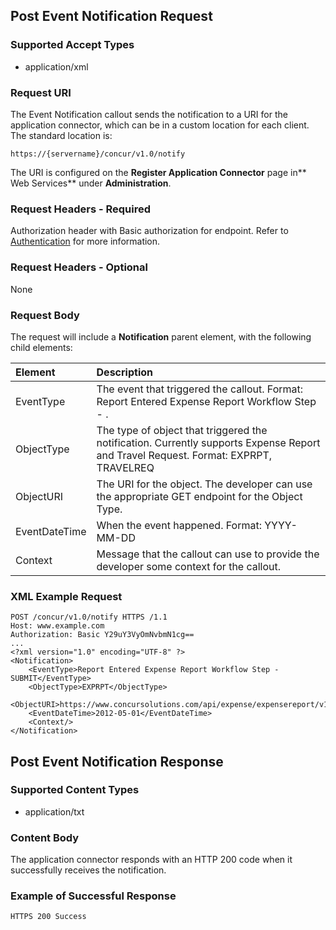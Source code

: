 
##  Post Event Notification Request

### Supported Accept Types 
* application/xml

### Request URI
The Event Notification callout sends the notification to a URI for the application connector, which can be in a custom location for each client. The standard location is:

    https://{servername}/concur/v1.0/notify

The URI is configured on the **Register Application Connector** page in** Web Services** under **Administration**.


### Request Headers - Required
Authorization header with Basic authorization for endpoint. Refer to [Authentication][2] for more information. 

### Request Headers - Optional
None

### Request Body
The request will include a **Notification** parent element, with the following child elements:

|Element |Description |
|:------------|:-------------------------------------|
| EventType | The event that triggered the callout. Format: Report Entered Expense Report Workflow Step - <workflow step name>. |
| ObjectType | The type of object that triggered the notification. Currently supports Expense Report and Travel Request. Format: EXPRPT, TRAVELREQ |
| ObjectURI | The URI for the object. The developer can use the appropriate GET endpoint for the Object Type. |
| EventDateTime | When the event happened. Format: YYYY-MM-DD |
| Context | Message that the callout can use to provide the developer some context for the callout. |

###  XML Example Request

    POST /concur/v1.0/notify HTTPS /1.1
    Host: www.example.com
    Authorization: Basic Y29uY3VyOmNvbmN1cg==
    ...
    <?xml version="1.0" encoding="UTF-8" ?>
    <Notification>
        <EventType>Report Entered Expense Report Workflow Step - SUBMIT</EventType>
        <ObjectType>EXPRPT</ObjectType>
        <ObjectURI>https://www.concursolutions.com/api/expense/expensereport/v1.1/reportfulldetails/3%Rek29$wsIY12Di3LS9$gjei%KL23</ObjectURI>
        <EventDateTime>2012-05-01</EventDateTime>
        <Context/>
    </Notification>

##  Post Event Notification Response

### Supported Content Types
* application/txt

### Content Body
The application connector responds with an HTTP 200 code when it successfully receives the notification.

###  Example of Successful Response

    HTTPS 200 Success



[2]: /api-reference/callouts/event-notification.html
